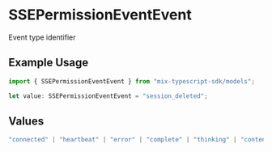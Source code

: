 # SSEPermissionEventEvent

Event type identifier

## Example Usage

```typescript
import { SSEPermissionEventEvent } from "mix-typescript-sdk/models";

let value: SSEPermissionEventEvent = "session_deleted";
```

## Values

```typescript
"connected" | "heartbeat" | "error" | "complete" | "thinking" | "content" | "tool" | "tool_parameter_delta" | "tool_execution_start" | "tool_execution_complete" | "permission" | "session_created" | "session_deleted"
```